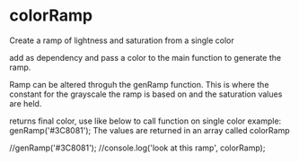 # colorRamp
Create a ramp of lightness and saturation from a single color

add as dependency and pass a color to the main function to generate the ramp.

Ramp can be altered throguh the genRamp function.  This is where the constant for the grayscale the ramp is based on and the saturation values are held.

returns final color, use like below to call function on single color
example: genRamp('#3C8081');
The values are returned in an array called colorRamp

//genRamp('#3C8081');
//console.log('look at this ramp', colorRamp);